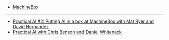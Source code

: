 - [MachineBox](https://machinebox.io/)

---
- [Practical AI #2: Putting AI in a box at MachineBox with Mat Ryer and David Hernandez](https://changelog.com/practicalai/2)
- [Practical AI with Chris Benson and Daniel Whitenack](https://changelog.com/practicalai)